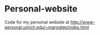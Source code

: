 # Personal-website
Code for my personal website at http://www-personal.umich.edu/~margglee/index.html
